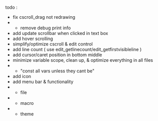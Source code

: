 todo :
- fix cscroll_drag not redrawing
- - remove debug print info
- add update scrollbar when clicked in text box
- add hover scrolling
- simplify/optimize cscroll & edit control
- add line count ( use edit_getlinecount/edit_getfirstvisibleline )
- add cursor/caret position in bottom middle
- minimize variable scope, clean up, & optimize everything in all files
- - "const all vars unless they cant be"
- add icon
- add menu bar & functionality
- - file
- - macro
- - theme